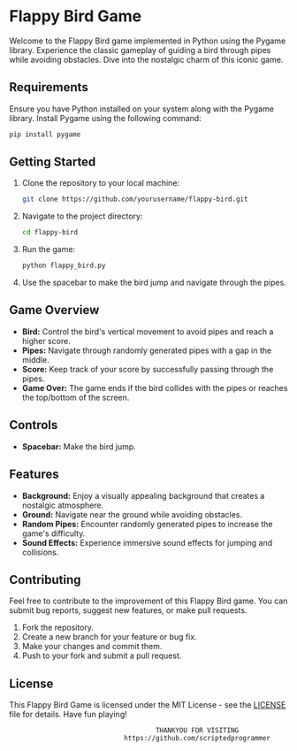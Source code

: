 # Flappy Bird Game

Welcome to the Flappy Bird game implemented in Python using the Pygame library. Experience the classic gameplay of guiding a bird through pipes while avoiding obstacles. Dive into the nostalgic charm of this iconic game.

## Requirements

Ensure you have Python installed on your system along with the Pygame library. Install Pygame using the following command:

```bash
pip install pygame
```

## Getting Started

1. Clone the repository to your local machine:

   ```bash
   git clone https://github.com/yourusername/flappy-bird.git
   ```

2. Navigate to the project directory:

   ```bash
   cd flappy-bird
   ```

3. Run the game:

   ```bash
   python flappy_bird.py
   ```

4. Use the spacebar to make the bird jump and navigate through the pipes.

## Game Overview

- **Bird:** Control the bird's vertical movement to avoid pipes and reach a higher score.
- **Pipes:** Navigate through randomly generated pipes with a gap in the middle.
- **Score:** Keep track of your score by successfully passing through the pipes.
- **Game Over:** The game ends if the bird collides with the pipes or reaches the top/bottom of the screen.

## Controls

- **Spacebar:** Make the bird jump.

## Features

- **Background:** Enjoy a visually appealing background that creates a nostalgic atmosphere.
- **Ground:** Navigate near the ground while avoiding obstacles.
- **Random Pipes:** Encounter randomly generated pipes to increase the game's difficulty.
- **Sound Effects:** Experience immersive sound effects for jumping and collisions.

## Contributing

Feel free to contribute to the improvement of this Flappy Bird game. You can submit bug reports, suggest new features, or make pull requests.

1. Fork the repository.
2. Create a new branch for your feature or bug fix.
3. Make your changes and commit them.
4. Push to your fork and submit a pull request.

## License

This Flappy Bird Game is licensed under the MIT License - see the [LICENSE](LICENSE) file for details. Have fun playing!


                                         THANKYOU FOR VISITING 
                                 https://github.com/scriptedprogrammer
